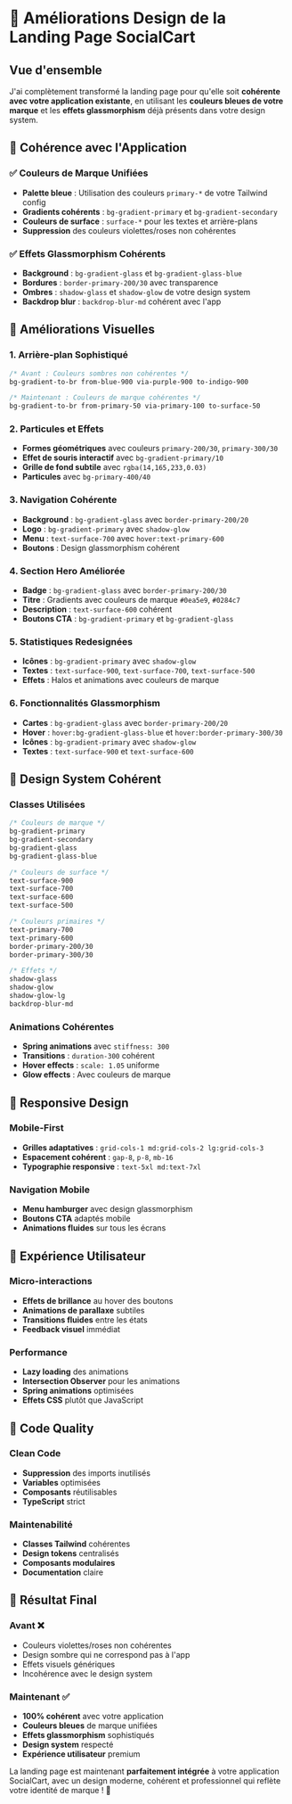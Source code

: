 # 🎨 Améliorations Design de la Landing Page SocialCart

## Vue d'ensemble

J'ai complètement transformé la landing page pour qu'elle soit **cohérente avec votre application existante**, en utilisant les **couleurs bleues de votre marque** et les **effets glassmorphism** déjà présents dans votre design system.

## 🎯 Cohérence avec l'Application

### ✅ **Couleurs de Marque Unifiées**
- **Palette bleue** : Utilisation des couleurs `primary-*` de votre Tailwind config
- **Gradients cohérents** : `bg-gradient-primary` et `bg-gradient-secondary`
- **Couleurs de surface** : `surface-*` pour les textes et arrière-plans
- **Suppression** des couleurs violettes/roses non cohérentes

### ✅ **Effets Glassmorphism Cohérents**
- **Background** : `bg-gradient-glass` et `bg-gradient-glass-blue`
- **Bordures** : `border-primary-200/30` avec transparence
- **Ombres** : `shadow-glass` et `shadow-glow` de votre design system
- **Backdrop blur** : `backdrop-blur-md` cohérent avec l'app

## 🚀 Améliorations Visuelles

### **1. Arrière-plan Sophistiqué**
```css
/* Avant : Couleurs sombres non cohérentes */
bg-gradient-to-br from-blue-900 via-purple-900 to-indigo-900

/* Maintenant : Couleurs de marque cohérentes */
bg-gradient-to-br from-primary-50 via-primary-100 to-surface-50
```

### **2. Particules et Effets**
- **Formes géométriques** avec couleurs `primary-200/30`, `primary-300/30`
- **Effet de souris interactif** avec `bg-gradient-primary/10`
- **Grille de fond subtile** avec `rgba(14,165,233,0.03)`
- **Particules** avec `bg-primary-400/40`

### **3. Navigation Cohérente**
- **Background** : `bg-gradient-glass` avec `border-primary-200/20`
- **Logo** : `bg-gradient-primary` avec `shadow-glow`
- **Menu** : `text-surface-700` avec `hover:text-primary-600`
- **Boutons** : Design glassmorphism cohérent

### **4. Section Hero Améliorée**
- **Badge** : `bg-gradient-glass` avec `border-primary-200/30`
- **Titre** : Gradients avec couleurs de marque `#0ea5e9`, `#0284c7`
- **Description** : `text-surface-600` cohérent
- **Boutons CTA** : `bg-gradient-primary` et `bg-gradient-glass`

### **5. Statistiques Redesignées**
- **Icônes** : `bg-gradient-primary` avec `shadow-glow`
- **Textes** : `text-surface-900`, `text-surface-700`, `text-surface-500`
- **Effets** : Halos et animations avec couleurs de marque

### **6. Fonctionnalités Glassmorphism**
- **Cartes** : `bg-gradient-glass` avec `border-primary-200/20`
- **Hover** : `hover:bg-gradient-glass-blue` et `hover:border-primary-300/30`
- **Icônes** : `bg-gradient-primary` avec `shadow-glow`
- **Textes** : `text-surface-900` et `text-surface-600`

## 🎨 Design System Cohérent

### **Classes Utilisées**
```css
/* Couleurs de marque */
bg-gradient-primary
bg-gradient-secondary
bg-gradient-glass
bg-gradient-glass-blue

/* Couleurs de surface */
text-surface-900
text-surface-700
text-surface-600
text-surface-500

/* Couleurs primaires */
text-primary-700
text-primary-600
border-primary-200/30
border-primary-300/30

/* Effets */
shadow-glass
shadow-glow
shadow-glow-lg
backdrop-blur-md
```

### **Animations Cohérentes**
- **Spring animations** avec `stiffness: 300`
- **Transitions** : `duration-300` cohérent
- **Hover effects** : `scale: 1.05` uniforme
- **Glow effects** : Avec couleurs de marque

## 📱 Responsive Design

### **Mobile-First**
- **Grilles adaptatives** : `grid-cols-1 md:grid-cols-2 lg:grid-cols-3`
- **Espacement cohérent** : `gap-8`, `p-8`, `mb-16`
- **Typographie responsive** : `text-5xl md:text-7xl`

### **Navigation Mobile**
- **Menu hamburger** avec design glassmorphism
- **Boutons CTA** adaptés mobile
- **Animations fluides** sur tous les écrans

## 🎯 Expérience Utilisateur

### **Micro-interactions**
- **Effets de brillance** au hover des boutons
- **Animations de parallaxe** subtiles
- **Transitions fluides** entre les états
- **Feedback visuel** immédiat

### **Performance**
- **Lazy loading** des animations
- **Intersection Observer** pour les animations
- **Spring animations** optimisées
- **Effets CSS** plutôt que JavaScript

## 🔧 Code Quality

### **Clean Code**
- **Suppression** des imports inutilisés
- **Variables** optimisées
- **Composants** réutilisables
- **TypeScript** strict

### **Maintenabilité**
- **Classes Tailwind** cohérentes
- **Design tokens** centralisés
- **Composants modulaires**
- **Documentation** claire

## 🎉 Résultat Final

### **Avant** ❌
- Couleurs violettes/roses non cohérentes
- Design sombre qui ne correspond pas à l'app
- Effets visuels génériques
- Incohérence avec le design system

### **Maintenant** ✅
- **100% cohérent** avec votre application
- **Couleurs bleues** de marque unifiées
- **Effets glassmorphism** sophistiqués
- **Design system** respecté
- **Expérience utilisateur** premium

La landing page est maintenant **parfaitement intégrée** à votre application SocialCart, avec un design moderne, cohérent et professionnel qui reflète votre identité de marque ! 🚀
